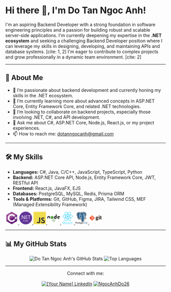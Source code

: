 # Hi there 👋, I'm Do Tan Ngoc Anh!

I'm an aspiring Backend Developer with a strong foundation in software engineering principles and a passion for building robust and scalable server-side applications. I'm currently deepening my expertise in the **.NET ecosystem** and seeking a challenging Backend Developer position where I can leverage my skills in designing, developing, and maintaining APIs and database systems. [cite: 1, 2] I'm eager to contribute to complex projects and grow professionally in a dynamic team environment. [cite: 2]

---

## 🚀 About Me

* 🔭 I’m passionate about backend development and currently honing my skills in the .NET ecosystem.
* 🌱 I’m currently learning more about advanced concepts in ASP.NET Core, Entity Framework Core, and related .NET technologies.
* 👯 I’m looking to collaborate on backend projects, especially those involving .NET, C#, and API development.
* 💬 Ask me about C#, ASP.NET Core, Node.js, React.js, or my project experiences.
* 📫 How to reach me: [dotanngocanh@gmail.com](mailto:dotanngocanh@gmail.com)

---

## 🛠️ My Skills

* **Languages:** C#, Java, C/C++, JavaScript, TypeScript, Python
* **Backend:** ASP.NET Core API, Node.js, Entity Framework Core, JWT, RESTful API
* **Frontend:** React.js, JavaFX, EJS 
* **Databases:** PostgreSQL, MySQL, Redis, Prisma ORM
* **Tools & Platforms:** Git, GitHub, Figma, JIRA, Tailwind CSS, MEF (Managed Extensibility Framework)

<p align="left">
  <a href="https://dotnet.microsoft.com/en-us/apps/aspnet" target="_blank" rel="noreferrer"> <img src="https://raw.githubusercontent.com/devicons/devicon/master/icons/csharp/csharp-original.svg" alt="csharp" width="40" height="40"/> </a>
  <a href="https://dotnet.microsoft.com/en-us/apps/aspnet" target="_blank" rel="noreferrer"> <img src="https://raw.githubusercontent.com/devicons/devicon/master/icons/dotnetcore/dotnetcore-original.svg" alt="dotnetcore" width="40" height="40"/> </a>
  <a href="https://developer.mozilla.org/en-US/docs/Web/JavaScript" target="_blank" rel="noreferrer"> <img src="https://raw.githubusercontent.com/devicons/devicon/master/icons/javascript/javascript-original.svg" alt="javascript" width="40" height="40"/> </a>
  <a href="https://nodejs.org" target="_blank" rel="noreferrer"> <img src="https://raw.githubusercontent.com/devicons/devicon/master/icons/nodejs/nodejs-original-wordmark.svg" alt="nodejs" width="40" height="40"/> </a>
  <a href="https://reactjs.org/" target="_blank" rel="noreferrer"> <img src="https://raw.githubusercontent.com/devicons/devicon/master/icons/react/react-original-wordmark.svg" alt="react" width="40" height="40"/> </a>
  <a href="https://www.postgresql.org" target="_blank" rel="noreferrer"> <img src="https://raw.githubusercontent.com/devicons/devicon/master/icons/postgresql/postgresql-original-wordmark.svg" alt="postgresql" width="40" height="40"/> </a>
  <a href="https://git-scm.com/" target="_blank" rel="noreferrer"> <img src="https://raw.githubusercontent.com/devicons/devicon/master/icons/git/git-original-wordmark.svg" alt="git" width="40" height="40"/> </a>
</p>

---

## 📊 My GitHub Stats

<p align="center">
  <img src="https://github-readme-stats.vercel.app/api?username=NgocAnhDo26&show_icons=true&theme=radical" alt="Do Tan Ngoc Anh's GitHub Stats" />
  <img src="https://github-readme-stats.vercel.app/api/top-langs/?username=NgocAnhDo26&layout=compact&theme=radical" alt="Top Languages" />
</p>

---
<p align="center">
  Connect with me:
</p>
<p align="center">
  <a href="[Your LinkedIn Profile URL]" target="blank"><img align="center" src="https://raw.githubusercontent.com/rahuldkjain/github-profile-readme-generator/master/src/images/icons/Social/linked-in-alt.svg" alt="[Your Name] LinkedIn" height="30" width="40" /></a>
  <a href="https://github.com/NgocAnhDo26" target="blank"><img align="center" src="https://raw.githubusercontent.com/rahuldkjain/github-profile-readme-generator/master/src/images/icons/Social/github.svg" alt="NgocAnhDo26" height="30" width="40" /></a>
  </p>
